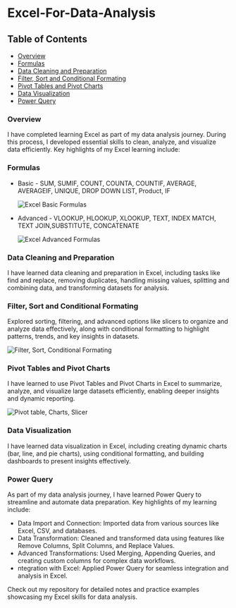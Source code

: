 # Excel-For-Data-Analysis

## Table of Contents

- [Overview](#overview)
- [Formulas](#formulas)
- [Data Cleaning and Preparation](#data-cleaning-and-preparation)
- [Filter, Sort and Conditional Formating](#filter-sort-and-conditional-formating)
- [Pivot Tables and Pivot Charts](#pivot-tables-and-pivot-charts)
- [Data Visualization](#data-visualization)
- [Power Query](#power-query)

### Overview

I have completed learning Excel as part of my data analysis journey. During this process, I developed essential skills to clean, analyze, and visualize data efficiently. Key highlights of my Excel learning include:

### Formulas

- Basic - SUM, SUMIF, COUNT, COUNTA, COUNTIF, AVERAGE, AVERAGEIF, UNIQUE, DROP DOWN LIST, Product, IF

  ![Excel Basic Formulas](https://github.com/user-attachments/assets/b36c1318-a99a-4550-b4d8-0b5bfb2489b3)

  
- Advanced - VLOOKUP, HLOOKUP, XLOOKUP, TEXT, INDEX MATCH, TEXT JOIN,SUBSTITUTE, CONCATENATE

  ![Excel Advanced Formulas](https://github.com/user-attachments/assets/dd40d74b-4ce5-4bb7-a22d-3c8f88eac656)


### Data Cleaning and Preparation

I have learned data cleaning and preparation in Excel, including tasks like find and replace, removing duplicates, handling missing values, splitting and combining data, and transforming datasets for analysis.

### Filter, Sort and Conditional Formating

Explored sorting, filtering, and advanced options like slicers to organize and analyze data effectively, along with conditional formatting to highlight patterns, trends, and key insights in datasets.

![Filter, Sort, Conditional Formating](https://github.com/user-attachments/assets/a6acb883-81e5-4498-a9d8-854fe6f07a8e)


### Pivot Tables and Pivot Charts

I have learned to use Pivot Tables and Pivot Charts in Excel to summarize, analyze, and visualize large datasets efficiently, enabling deeper insights and dynamic reporting.

![Pivot table, Charts, Slicer](https://github.com/user-attachments/assets/f67c3ee0-20cd-4d9f-ac4e-e41a4c26c5a5)


### Data Visualization

I have learned data visualization in Excel, including creating dynamic charts (bar, line, and pie charts), using conditional formatting, and building dashboards to present insights effectively.

### Power Query

As part of my data analysis journey, I have learned Power Query to streamline and automate data preparation. Key highlights of my learning include:

- Data Import and Connection: Imported data from various sources like Excel, CSV, and databases.
- Data Transformation: Cleaned and transformed data using features like Remove Columns, Split Columns, and Replace Values.
- Advanced Transformations: Used Merging, Appending Queries, and creating custom columns for complex data workflows.
- ntegration with Excel: Applied Power Query for seamless integration and analysis in Excel.

Check out my repository for detailed notes and practice examples showcasing my Excel skills for data analysis.




